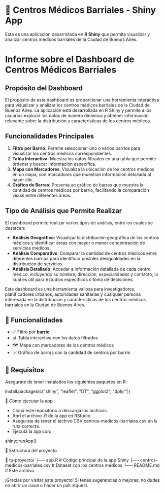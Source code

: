 # 🏥 Centros Médicos Barriales - Shiny App

Esta es una aplicación desarrollada en **R Shiny** que permite visualizar y analizar centros médicos barriales de la Ciudad de Buenos Aires.

# Informe sobre el Dashboard de Centros Médicos Barriales

## Propósito del Dashboard

El propósito de este dashboard es proporcionar una herramienta interactiva para visualizar y analizar los centros médicos barriales de la Ciudad de Buenos Aires. La aplicación está desarrollada en R Shiny y permite a los usuarios explorar los datos de manera dinámica y obtener información relevante sobre la distribución y características de los centros médicos.

## Funcionalidades Principales

1. **Filtro por Barrio**: Permite seleccionar uno o varios barrios para visualizar los centros médicos correspondientes.
2. **Tabla Interactiva**: Muestra los datos filtrados en una tabla que permite ordenar y buscar información específica.
3. **Mapa con Marcadores**: Visualiza la ubicación de los centros médicos en un mapa, con marcadores que muestran información detallada al hacer clic.
4. **Gráfico de Barras**: Presenta un gráfico de barras que muestra la cantidad de centros médicos por barrio, facilitando la comparación visual entre diferentes áreas.

## Tipo de Análisis que Permite Realizar

El dashboard permite realizar varios tipos de análisis, entre los cuales se destacan:

- **Análisis Geográfico**: Visualizar la distribución geográfica de los centros médicos y identificar áreas con mayor o menor concentración de servicios médicos.
- **Análisis Comparativo**: Comparar la cantidad de centros médicos entre diferentes barrios para identificar posibles desigualdades en la distribución de servicios.
- **Análisis Detallado**: Acceder a información detallada de cada centro médico, incluyendo su nombre, dirección, especialidades y contacto, lo cual es útil para estudios específicos o toma de decisiones.

Este dashboard es una herramienta valiosa para investigadores, planificadores urbanos, autoridades sanitarias y cualquier persona interesada en la distribución y características de los centros médicos barriales en la Ciudad de Buenos Aires.


## 📌 Funcionalidades

- ✅ Filtro por **barrio**
- 📊 Tabla interactiva con los datos filtrados
- 🗺️ Mapa con marcadores de los centros médicos
- 📈 Gráfico de barras con la cantidad de centros por barrio

## 🧰 Requisitos

Asegurate de tener instalados los siguientes paquetes en R:

install.packages(c("shiny", "leaflet", "DT", "ggplot2", "dplyr"))

🚀 Cómo ejecutar la app

- Cloná este repositorio o descargá los archivos.
- Abrí el archivo .R de la app en RStudio.
- Asegurate de tener el archivo CSV centros-medicos-barriales.csv en la ruta  correcta.
- Ejecutá la app con:


shiny::runApp()

📂 Estructura del proyecto

📁 tu-proyecto/
├── app.R                  # Código principal de la app Shiny
├── centros-medicos-barriales.csv  # Dataset con los centros médicos
└── README.md              # Este archivo

¡Gracias por visitar este proyecto! Si tenés sugerencias o mejoras, no dudes en abrir un issue o hacer un pull request.
